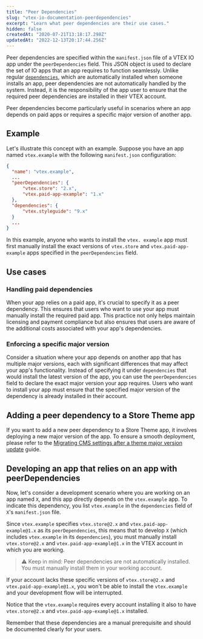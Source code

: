 ```yaml
---
title: "Peer Dependencies"
slug: "vtex-io-documentation-peerdependencies"
excerpt: "Learn what peer dependencies are their use cases."
hidden: false
createdAt: "2020-07-21T13:18:17.298Z"
updatedAt: "2022-12-13T20:17:44.256Z"
---
```


Peer dependencies are specified within the `manifest.json` file of a VTEX IO app under the `peerDependencies` field. This JSON object is used to declare the set of IO apps that an app requires to function seamlessly. Unlike regular [`dependencies`](https://developers.vtex.com/docs/guides/vtex-io-documentation-dependencies), which are automatically installed when someone installs an app, peer dependencies are not automatically handled by the system. Instead, it is the responsibility of the app user to ensure that the required peer dependencies are installed in their VTEX account.

Peer dependencies become particularly useful in scenarios where an app depends on paid apps or requires a specific major version of another app.

## Example

Let's illustrate this concept with an example. Suppose you have an app named `vtex.example` with the following `manifest.json` configuration:

```json
{
  "name": "vtex.example",  
  ...
  "peerDependencies": {
      "vtex.store": "2.x",
      "vtex.paid-app-example": "1.x"
  },
  "dependencies": {
      "vtex.styleguide": "9.x"
  }
  ...
}
```

In this example, anyone who wants to install the `vtex. example` app must first manually install the exact versions of `vtex.store` and `vtex.paid-app-example` apps specified in the `peerDependencies` field.

## Use cases

### Handling paid dependencies

When your app relies on a paid app, it's crucial to specify it as a peer dependency. This ensures that users who want to use your app must manually install the required paid app. This practice not only helps maintain licensing and payment compliance but also ensures that users are aware of the additional costs associated with your app's dependencies.

### Enforcing a specific major version

Consider a situation where your app depends on another app that has multiple major versions, each with significant differences that may affect your app's functionality. Instead of specifying it under `dependencies` that would install the latest version of the app, you can use the `peerDependencies` field to declare the exact major version your app requires. Users who want to install your app must ensure that the specified major version of the dependency is already installed in their account.

## Adding a peer dependency to a Store Theme app

If you want to add a new peer dependency to a Store Theme app, it involves deploying a new major version of the app. To ensure a smooth deployment, please refer to the [Migrating CMS settings after a theme major version update](https://developers.vtex.com/docs/guides/vtex-io-documentation-migrating-cms-settings-after-major-update) guide.

## Developing an app that relies on an app with peerDependencies

Now, let's consider a development scenario where you are working on an app named `X`, and this app directly depends on the `vtex.example` app. To indicate this dependency, you list `vtex.example` in the `dependencies` field of `X`'s `manifest.json` file.

Since `vtex.example` specifies `vtex.store@2.x` and `vtex.paid-app-example@1.x` as its `peerDependencies`, this means that to develop `X` (which includes `vtex.example` in its `dependencies`), you must manually install `vtex.store@2.x` and `vtex.paid-app-example@1.x` in the VTEX account in which you are working.

>⚠️ Keep in mind: Peer dependencies are not automatically installed. You must manually install them in your working account.

If your account lacks these specific versions of `vtex.store@2.x` and `vtex.paid-app-example@1.x`, you won't be able to install the `vtex.example` and your development flow will be interrupted.

Notice that the `vtex.example` requires every account installing it also to have `vtex.store@2.x` and `vtex.paid-app-example@1.x` installed. 

Remember that these dependencies are a manual prerequisite and should be documented clearly for your users.


